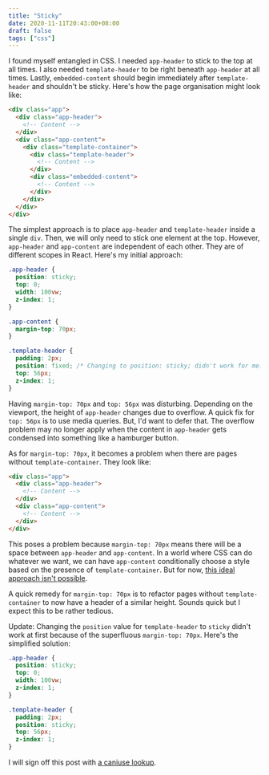 ```yaml
---
title: "Sticky"
date: 2020-11-11T20:43:00+08:00
draft: false
tags: ["css"]
---
```

I found myself entangled in CSS. I needed `app-header` to stick to the top at all times. I also needed `template-header` to be right beneath `app-header` at all times. Lastly, `embedded-content` should begin immediately after `template-header` and shouldn't be sticky. Here's how the page organisation might look like:

```html
<div class="app">
  <div class="app-header">
    <!-- Content -->
  </div>
  <div class="app-content">
    <div class="template-container">
      <div class="template-header">
        <!-- Content -->
      </div>
      <div class="embedded-content">
        <!-- Content -->
      </div>
    </div>
  </div>
</div>
```

The simplest approach is to place `app-header` and `template-header` inside a single `div`. Then, we will only need to stick one element at the top. However, `app-header` and `app-content` are independent of each other. They are of different scopes in React. Here's my initial approach:

```css
.app-header {
  position: sticky;
  top: 0;
  width: 100vw;
  z-index: 1;
}

.app-content {
  margin-top: 70px;
}

.template-header {
  padding: 2px;
  position: fixed; /* Changing to position: sticky; didn't work for me. */
  top: 56px;
  z-index: 1;
}
```

Having `margin-top: 70px` and `top: 56px` was disturbing. Depending on the viewport, the height of `app-header` changes due to overflow. A quick fix for `top: 56px` is to use media queries. But, I'd want to defer that. The overflow problem may no longer apply when the content in `app-header` gets condensed into something like a hamburger button.

As for `margin-top: 70px`, it becomes a problem when there are pages without `template-container`. They look like:

```html
<div class="app">
  <div class="app-header">
    <!-- Content -->
  </div>
  <div class="app-content">
    <!-- Content -->
  </div>
</div>
```

This poses a problem because `margin-top: 70px` means there will be a space between `app-header` and `app-content`. In a world where CSS can do whatever we want, we can have `app-content` conditionally choose a style based on the presence of `template-container`. But for now, [this ideal approach isn't possible](https://stackoverflow.com/questions/21252551/apply-style-to-parent-if-it-has-child-with-css).

A quick remedy for `margin-top: 70px` is to refactor pages without `template-container` to now have a header of a similar height. Sounds quick but I expect this to be rather tedious.

Update: Changing the `position` value for `template-header` to `sticky` didn't work at first because of the superfluous `margin-top: 70px`. Here's the simplified solution:

```css
.app-header {
  position: sticky;
  top: 0;
  width: 100vw;
  z-index: 1;
}

.template-header {
  padding: 2px;
  position: sticky;
  top: 56px;
  z-index: 1;
}
```

I will sign off this post with [a caniuse lookup](https://caniuse.com/css-sticky).
